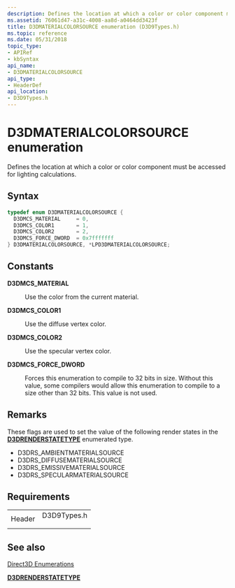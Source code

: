 ```yaml
---
description: Defines the location at which a color or color component must be accessed for lighting calculations.
ms.assetid: 76061d47-a31c-4008-aa8d-a0464dd3423f
title: D3DMATERIALCOLORSOURCE enumeration (D3D9Types.h)
ms.topic: reference
ms.date: 05/31/2018
topic_type: 
- APIRef
- kbSyntax
api_name: 
- D3DMATERIALCOLORSOURCE
api_type: 
- HeaderDef
api_location: 
- D3D9Types.h
---
```


# D3DMATERIALCOLORSOURCE enumeration

Defines the location at which a color or color component must be accessed for lighting calculations.

## Syntax


```C++
typedef enum D3DMATERIALCOLORSOURCE { 
  D3DMCS_MATERIAL     = 0,
  D3DMCS_COLOR1       = 1,
  D3DMCS_COLOR2       = 2,
  D3DMCS_FORCE_DWORD  = 0x7fffffff
} D3DMATERIALCOLORSOURCE, *LPD3DMATERIALCOLORSOURCE;
```



## Constants

<dl> <dt>

<span id="D3DMCS_MATERIAL"></span><span id="d3dmcs_material"></span>**D3DMCS\_MATERIAL**
</dt> <dd>

Use the color from the current material.

</dd> <dt>

<span id="D3DMCS_COLOR1"></span><span id="d3dmcs_color1"></span>**D3DMCS\_COLOR1**
</dt> <dd>

Use the diffuse vertex color.

</dd> <dt>

<span id="D3DMCS_COLOR2"></span><span id="d3dmcs_color2"></span>**D3DMCS\_COLOR2**
</dt> <dd>

Use the specular vertex color.

</dd> <dt>

<span id="D3DMCS_FORCE_DWORD"></span><span id="d3dmcs_force_dword"></span>**D3DMCS\_FORCE\_DWORD**
</dt> <dd>

Forces this enumeration to compile to 32 bits in size. Without this value, some compilers would allow this enumeration to compile to a size other than 32 bits. This value is not used.

</dd> </dl>

## Remarks

These flags are used to set the value of the following render states in the [**D3DRENDERSTATETYPE**](./d3drenderstatetype.md) enumerated type.

-   D3DRS\_AMBIENTMATERIALSOURCE
-   D3DRS\_DIFFUSEMATERIALSOURCE
-   D3DRS\_EMISSIVEMATERIALSOURCE
-   D3DRS\_SPECULARMATERIALSOURCE

## Requirements



|                   |                                                                                        |
|-------------------|----------------------------------------------------------------------------------------|
| Header<br/> | <dl> <dt>D3D9Types.h</dt> </dl> |



## See also

<dl> <dt>

[Direct3D Enumerations](dx9-graphics-reference-d3d-enums.md)
</dt> <dt>

[**D3DRENDERSTATETYPE**](./d3drenderstatetype.md)
</dt> </dl>

 

 
